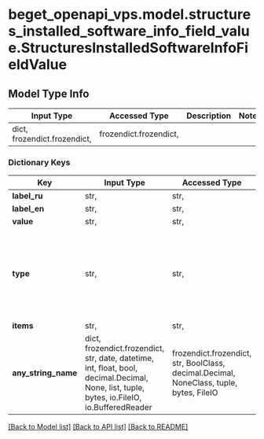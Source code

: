 # beget_openapi_vps.model.structures_installed_software_info_field_value.StructuresInstalledSoftwareInfoFieldValue

## Model Type Info
Input Type | Accessed Type | Description | Notes
------------ | ------------- | ------------- | -------------
dict, frozendict.frozendict,  | frozendict.frozendict,  |  | 

### Dictionary Keys
Key | Input Type | Accessed Type | Description | Notes
------------ | ------------- | ------------- | ------------- | -------------
**label_ru** | str,  | str,  |  | [optional] 
**label_en** | str,  | str,  |  | [optional] 
**value** | str,  | str,  |  | [optional] 
**type** | str,  | str,  |  | [optional] must be one of ["UNKNOWN", "DOMAIN", "TEXT", "EMAIL", "PASSWORD", ] 
**items** | str,  | str,  |  | [optional] 
**any_string_name** | dict, frozendict.frozendict, str, date, datetime, int, float, bool, decimal.Decimal, None, list, tuple, bytes, io.FileIO, io.BufferedReader | frozendict.frozendict, str, BoolClass, decimal.Decimal, NoneClass, tuple, bytes, FileIO | any string name can be used but the value must be the correct type | [optional]

[[Back to Model list]](../../README.md#documentation-for-models) [[Back to API list]](../../README.md#documentation-for-api-endpoints) [[Back to README]](../../README.md)

